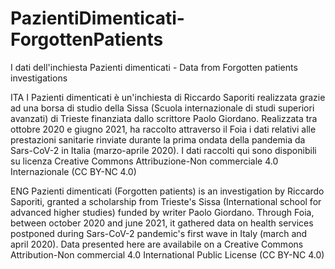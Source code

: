 # PazientiDimenticati-ForgottenPatients
I dati dell'inchiesta Pazienti dimenticati - Data from Forgotten patients investigations

ITA
I Pazienti dimenticati è un'inchiesta di Riccardo Saporiti realizzata grazie ad una borsa di studio della Sissa (Scuola internazionale di studi superiori avanzati) di Trieste finanziata dallo scrittore Paolo Giordano. Realizzata tra ottobre 2020 e giugno 2021, ha raccolto attraverso il Foia i dati relativi alle prestazioni sanitarie rinviate durante la prima ondata della pandemia da Sars-CoV-2 in Italia (marzo-aprile 2020).
I dati raccolti qui sono disponibili su licenza Creative Commons Attribuzione-Non commerciale 4.0 Internazionale (CC BY-NC 4.0)

ENG
Pazienti dimenticati (Forgotten patients) is an investigation by Riccardo Saporiti, granted a scholarship from Trieste's Sissa (International school for advanced higher studies) funded by writer Paolo Giordano. Through Foia, between october 2020 and june 2021, it gathered data on health services postponed during Sars-CoV-2 pandemic's first wave in Italy (march and april 2020).
Data presented here are availabile on a Creative Commons Attribution-Non commercial 4.0 International Public License (CC BY-NC 4.0)

